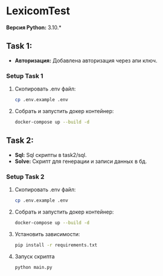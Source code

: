 # LexicomTest

**Версия Python:** 3.10.*

## Task 1:

* **Авторизация:** Добавлена авторизация через апи ключ.

### Setup Task 1

1. Скопировать .env файл:
   ```bash
   cp .env.example .env

2. Собрать и запустить докер контейнер:
   ```bash
   docker-compose up --build -d

## Task 2:

* **Sql:** Sql скрипты в task2/sql.
* **Solve:** Скрипт для генерации и записи данных в бд.

### Setup Task 2
1. Скопировать .env файл:
   ```bash
   cp .env.example .env

2. Собрать и запустить докер контейнер:
   ```bash
   docker-compose up --build -d

3. Установить зависимости:
   ```bash
   pip install -r requirements.txt
   ```

4. Запуск скрипта
   ```bash
   python main.py